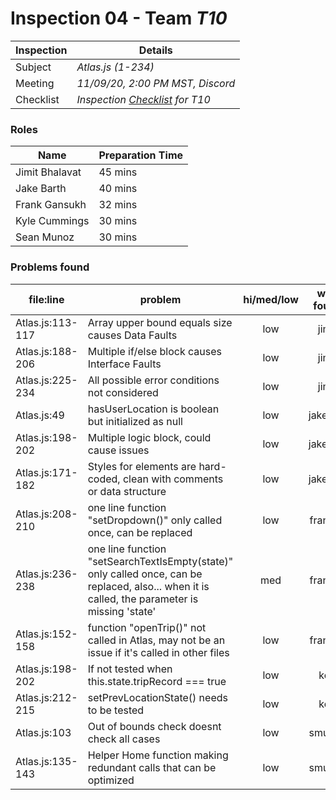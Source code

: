# Inspection 04 - Team *T10* 
 
| Inspection | Details |
| ----- | ----- |
| Subject | *Atlas.js (1-234)* |
| Meeting | *11/09/20, 2:00 PM MST, Discord* |
| Checklist | *Inspection [Checklist](https://github.com/csucs314f20/t10/blob/master/reports/checklist.md) for T10* |

### Roles

| Name | Preparation Time |
| ---- | ---- |
| Jimit Bhalavat | 45 mins |
| Jake Barth | 40 mins |
| Frank Gansukh | 32 mins |
| Kyle Cummings | 30 mins |
| Sean Munoz | 30 mins |

### Problems found

| file:line | problem | hi/med/low | who found | github#  |
| --- | --- | :---: | :---: | --- |
| Atlas.js:113-117 | Array upper bound equals size causes Data Faults | low | jimit | Issue #907 |
| Atlas.js:188-206 | Multiple if/else block causes Interface Faults | low | jimit | Issue #908 |
| Atlas.js:225-234 | All possible error conditions not considered | low | jimit | Issue #909 |
| Atlas.js:49 | hasUserLocation is boolean but initialized as null | low | jakebart | Issue #917 |
| Atlas.js:198-202 | Multiple logic block, could cause issues | low | jakebart | Issue #918 |
| Atlas.js:171-182 | Styles for elements are hard-coded, clean with comments or data structure | low | jakebart | Issue #921 |
| Atlas.js:208-210 | one line function "setDropdown()" only called once, can be replaced | low | frankyg | |
| Atlas.js:236-238 | one line function "setSearchTextIsEmpty(state)" only called once, can be replaced, also... when it is called, the parameter is missing 'state' | med | frankyg | |
| Atlas.js:152-158 | function "openTrip()" not called in Atlas, may not be an issue if it's called in other files | low | frankyg | |
| Atlas.js:198-202 | If not tested when this.state.tripRecord === true | low | kc7 | Issue #914 |
| Atlas.js:212-215 | setPrevLocationState() needs to be tested | low | kc7 | Issue #915 |
| Atlas.js:103 | Out of bounds check doesnt check all cases | low | smunoz | Issue #920 |
| Atlas.js:135-143 | Helper Home function making redundant calls that can be optimized | low | smunoz | Issue #922 |
